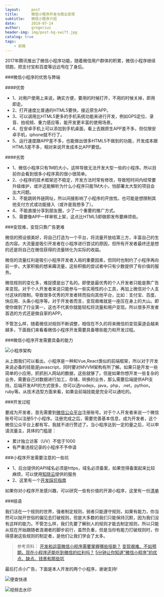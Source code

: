 ```yaml
---
layout:     post
title:      微信小程序开发与商业变现
subtitle:   微信小程序介绍
date:       2019-07-14
author:     gregorius
header-img: img/post-bg-swift.jpg
catalog: true
tags:
    - 前端
---
```


2017年腾讯推出了微信小程序功能，随着微信用户群体的积累，微信小程序继续领跑，把支付宝和百度等远远甩在了身后。

###微信小程序的优势与弊端

####优势

- 1、对用户使用上来说，确实方便，要用的时候打开，不用的时候关掉，即用即走。
- 2、打开速度比普通的HTML5要快，接近原生APP。
-  3、可以调用比HTML5更多的手机系统功能来进行开发，例如GPS定位、录音、拍视频、重力感应等，能开发更丰富的使用场景。
- 4、在安卓手机上可以添加到手机桌面，看上去跟原生APP差不多，但仅限安卓手机，iphone就不行了。
- 5、运行速度跟APP差不多，也能做出很多HTML5不做到的功能，开发成本跟HTML5差不多，相对来说开发成本比APP要低。

####劣势
- 1、微信小程序只有1M的大小，这样导致无法开发大型一些的小程序。所以目前你会看到很多小程序真的很小很简单。
- 2、小程序的技术框架还不稳定，开发方法时常有修改，导致短时间内经常要升级维护，或许这能解析为什么小程序只能1M大小，怕部署太大型的项目会出大问题。
- 3、不能跳转外链网址，所以间接影响了小程序的开放性。也可能是想限制其他支付方式或功能接入（或许是我想多了）。
- 4、不能直接分享到朋友圈，少了一个重要的推广方式。
- 5、需要像APP一样审核上架，这点比HTML5即做即发布要麻烦些。

###变现难，变现只靠广告更难

微信的预设很美好，将自己打造为一个平台，将流量开放给第三方，丰富自己的生态内容。大流量是吸引开发者在小程序进行尝试的原因，但所有开发者最终还是想的还是将自己在微信获得的流量转化为实际的收益。

微信的流量红利是吸引小程序开发者入局的重要因素，但同时也制约了小程序再向前一步。大家积极的想来薅流量，这些积极的尝试者中只有少数提供了有价值的服务。

微信规则的变化多，难捉摸是出了名的。即使是最优秀的个人开发者只能是靠广告来变现。对于个人开发者来说只能参与一些实用性的小工具，再加上微信对个人支付这块的限制，导致很多优秀的开发者转而投向其他平台，比如：支付宝、百度、快应用、头条小程序等。对于开发者而言，变现艰难就是一座压在身上的大山。即使你做到了行业第一，这也不代表你就能轻松将流量和用户变现。所以很多开发者首选的方式还是做自家的APP。

不管怎么样，随着微信对规则不断调整，相信在不久的将来微信的变现渠道会越来越多，下面我们来看看微信小程序开发需要具备哪些能力和开发过程。

###微信小程序开发需要具备的能力

![小程序架构](https://upload-images.jianshu.io/upload_images/10824258-9663b478073c3571.png?imageMogr2/auto-orient/strip%7CimageView2/2/w/1240)

从上图我们可以看出，小程序是一种和Vue,React类似的前端框架，所以对于开发来说必备的技能是javascript，同时要对MVVM架构有所了解。如果只是开发一些简单的小应用，抓抓别人网站的数据，这些就够了。但是如果你想开发一些复杂的业务，需要自己对数据进行加工，存储，转换的业务，那么需要后端提供API支持。后端开发API的方式很多，你可以选nodejs，java，php，.net，python，ruby等。从技术选型方面来看，如果会前端技能是完全可以通吃的。

###开发过程

要成为开发者，首先需要到[微信公众平台](https://mp.weixin.qq.com)注册账号。对于个人开发者来说一个微信账号可以注册5个小程序。注册完成之后，需要完善基本信息，成为开发者，这个微信公众平台上都有写，我就不进行赘述了。当小程序达到一定的量之后，可以申请流量主，具体的门槛是：

- 累计独立访客（UV）不低于1000
- 有严重违规记录的小程序不予申请

###小程序开发需要注意的一些坑

- 1、后台提供的API域名必须是https，域名必须备案，如果觉得备案起来比较麻烦，可以使用[知晓云](https://cloud.minapp.com/)提供的服务
- 2、这里有一个[开发踩坑指南](https://github.com/senola/wechat-app-issues)

如果你对小程序开发感兴趣，可以研究一些有价值的开源小程序，这里有一份[清单](https://github.com/opendigg/awesome-github-wechat-weapp)

###结语

我们活在一个规则的世界，强者制定规则，弱者只能遵守规则，如果有能力，你当然可以抛开世俗的偏见去打破规则，但是大多数的我们只能保持沉默，因为我们没有这样的能力。不管怎么样，我们先要了解别人的规则才能去制定规则，所以只能从现在开始跟随者浪潮者的脚步前行，虽然负重，但是当你有能力打破规则时，你得感谢这些规则的制定者，是他们让我们学会了太多。

>参考资料：
[开发和运营微信小程序需要掌握哪些技能？](https://www.zhihu.com/question/50909349)
[变现艰难、不如预期，现在小程序还能吃到微信的红利吗？](http://www.woshipm.com/it/1746023.html)
[5分钟让你知道“微信小程序”的优点、缺点、钱景和那些坑](https://zhuanlan.zhihu.com/p/24827653)

最后打点小广告，下面是本人开发的两个小程序，谢谢支持!

![便查快递](https://upload-images.jianshu.io/upload_images/10824258-c1401c3455fd2071.png?imageMogr2/auto-orient/strip%7CimageView2/2/w/1240)


![视频去水印](https://upload-images.jianshu.io/upload_images/10824258-c6a3ef14e62d1735.png?imageMogr2/auto-orient/strip%7CimageView2/2/w/1240)









